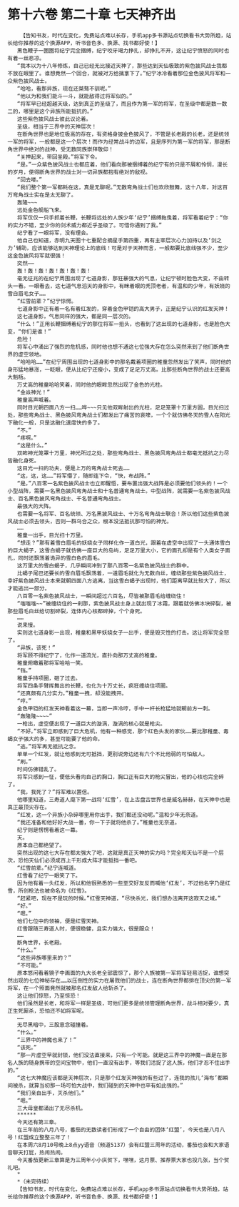 # 第十六卷 第二十章 七天神齐出
        【告知书友，时代在变化，免费站点难以长存，手机app多书源站点切换看书大势所趋，站长给你推荐的这个换源APP，听书音色多、换源、找书都好使！】
       黑色鞭子一圈圈将纪宁完全捆缚，纪宁咬牙竭力挣扎，却挣扎不开，这让纪宁愤怒的同时也有着一丝悲凉。
       “我本以为十八年修炼，自己已经无比接近天神了，那些达到天仙极致的紫色披风战士我都不放在眼里了。谁想竟然一个回合，就被对方给擒拿下了。”纪宁冰冷看着那位金色披风将军和一众紫色披风战士。
       “哈哈，看那异族，现在还桀骜不驯呢。”
       “他以为和我们能斗一斗，就能敌得过将军似的。”
       “将军早已经超越天级，达到真正的圣级了，而且作为第一军的将军，在圣级中都是数一数二的，哪里是这个异族所能抵抗的。”
       这些紫色披风战士彼此议论着。
       圣级，相当于三界中的天神层次！
       在断角世界也是地位极高的存在，有资格身披金色披风了，不管是长老殿的长老，还是统领一军的将军，一般都是这一个层次！而作为经常战斗的边军，且是序列为第一军的将军，那是断角世界中绝对的战神，受无数同族崇拜敬仰！
       “关押起来，带回圣殿。”将军下令。
       “是。”一众紫色披风战士也都应着，他们看向那被捆缚着的纪宁有的只是不屑和怜悯，漫长的岁月，使得断角世界的战士对一切异族都抱有绝对的敌视。
       “回去喽。”
       “我们整个第一军都耗在这，真是无聊呢。”无数弯角战士们也欢欣鼓舞，这十八年，对这百万弯角战士实在是太无聊了。
       轰隆~~~
       远处金色舰船飞来。
       将军仅仅一只手抓着长鞭，长鞭将远处的人族少年‘纪宁’捆缚拖曳着，将军看着纪宁：“你的实力不错，至少你的剑术威力都近乎圣级了。可惜你遇到了我。”
       纪宁看了一眼将军，没有理会。
       他自己也知道，赤明九天图十七重配合摘星手第四重，再有主宰层次心力加持以及‘剑之力’辅助，应该能够达到天神理论上的底线！可是对于天神而言，一般都要比底线强不少，至少这金色披风将军就很强！
       突然——
       轰！轰！轰！轰！轰！轰！轰！
       毫无征兆的在纪宁周围出现了七道身影，那狂暴强大的气息，让纪宁顿时脸色大变，不由转头一看。一眼看去，这七道气息滔天的身影中，有眯着眼的秃顶老者，有温和的少年，有妖娆的雪白眉毛女子……
       “红雪前辈？”纪宁惊愕。
       七道身影中正有着一名有着红发的，穿着金色甲铠的高大男子，正是纪宁认识的红发天神！
       这七道身影，气息同样的强大，都是同一层次的。
       “什么！”正用长鞭捆缚着纪宁的那位将军一扭头，也看到了这出现的七道身影，也是脸色大变，“你们是谁！”
       危险！
       将军心中涌出了强烈的危机感，同时他也想不通这七位强大存在怎么突然来到了他们断角世界的虚空领地。
       “哈哈哈……”在纪宁周围出现的七道身影中的那名戴着项圈的稚童忽然发出了笑声，同时他的身形猛地暴涨，一眨眼，便从比纪宁还瘦小，变成了足足万丈高。比那些断角世界的战士还要高大魁梧。
       万丈高的稚童哈哈笑着，同时他的眼眸忽然出现了金色的光柱。
       “金焱神光！”
       稚童高声喊着。
       同时目光朝四面八方一扫……哗~~~只见他双眸射出的光柱，足足笼罩十万里方圆，目光扫过处，那些弯角战士、黑色披风弯角战士们都发出了痛苦的哀嚎，一个个就仿佛冬天的雪人在阳光下融化一般，只是这融化速度快的多了。
       “不。”
       “疼啊。”
       “这是什么。”
       双眸神光笼罩十万里，神光所过之处，那些弯角战士、黑色披风弯角战士都毫无抵抗之力尽皆融化身死。
       这目光一扫的功夫，便是上万的弯角战士死去……
       “这，这，这……”将军懵了，随即连下令，“快，布战阵。”
       “是。”八百零一名紫色披风战士也立即醒悟，要布置出强大战阵是必须要他们领头的！一个小型战阵，需要一名黑色披风弯角战士和十名普通弯角战士。中型战阵，就需要一名紫色披风战士、百名黑色披风弯角战士、千名普通弯角战士。
       最强大的大阵。
       也需要一名将军、百名统领、万名黑披风战士、十万名弯角战士联合！所以他们这些紫色披风战士必须去领头，否则一群乌合之众，根本没法抵抗那可怕的神光。
       ……
       稚童一出手，目光扫十万里。
       “想走？”那有着雪白眉毛的妖娆女子同样化作一道白光，跟着在虚空中出现了一头通体雪白的巨大蝎子，这雪白蝎子就仿佛一座巨大的岛屿，足足万里大小，它的面孔却是有个人类女子面孔，同时还飘荡着诡异的雪白色的眉毛。
       这万里大的雪白蝎子，几乎瞬间冲到了那八百零一名紫色披风战士的群中。
       比蝎子尾巴还要长的雪白眉毛飘荡着，一道眉毛就化为无数白丝，缠绕那些紫色披风战士，幸好紫色披风战士本来就朝四面八方逃离，当这雪白蝎子出现时，他们距离早就比较大了，所以才能逃出一部分。
       八百零一名紫色披风战士，一瞬间超过六百名，尽皆被那眉毛给缠绕住！
       “嗤嗤嗤~~”被缠绕住的一刹那，紫色披风战士身上就出现了冰霜，跟着就仿佛冰块碎裂，被那些眉毛白丝给切割碎裂，连体内心核都碎掉，个个身死。
       ……
       说来慢。
       实则这七道身影一出现，稚童和黑甲妖娆女子一出手，便是毁灭性的打击。这让将军完全怒了。
       “异族，该死！”
       将军顾不得纪宁了，化作一道流光，直扑向那万丈高的稚童。
       稚童俯瞰着那将军哈哈一笑。
       “铛。”
       稚童手持项圈，砸了过去。
       将军四条手臂挥舞出的长鞭，也化为十万丈长，疯狂缠绕住项圈。
       “还真颇有几分实力。”稚童一拽，却没能拽开。
       “哼。”
       金色甲铠的红发天神看着这一幕，当即一声冷哼，手中一杆长枪猛地就朝前方一刺。
       “轰隆隆~~~~”
       一枪出，虚空便出现了一道巨大的漩涡，漩涡的核心就是枪尖。
       “不好。”将军立即感到了巨大危机，他有一种感觉，那个红色头发的家伙……要比那稚童、毒蝎女子强大的多，甚至可能要了他的命。
       “逃。”将军再无抵抗之念。
       单单一个红发，就让他感到无可抵挡，更别说旁边还有六个不比他弱的可怕敌人。
       “刷。”
       时间仿佛错乱了。
       将军只感到一怔，便低头看向自己的胸口，胸口正有巨大的枪尖冒出，他的心核也完全碎了。
       “我，我死了？”将军难以置信。
       他哪里知道，三寿道人麾下第一战将‘红雪’，在上古盘古世界也是威名赫赫，在天神中也是真正最顶尖存在。
       “红发，这一个异族小杂碎哪里用你出手，我们都还没动呢。”温和少年无奈道。
       “我还准备和他好好大战一番，你一下子就将他杀了。”稚童也无奈道。
       纪宁则是愣愣看着这一幕。
       天。
       原本自己都绝望了。
       突然出现的这七大存在都太强大了吧，这就是真正天神的实力吗？完全和天仙不是一个层次，恐怕天仙们必须成百上千形成大阵才能抵挡一番吧。
       “红雪前辈。”纪宁连喊道。
       红雪看了纪宁一眼笑了下。
       因为他有着一头红发，所以和他很熟悉的一些至交好友反而喊他‘红发’，不过他名字乃是红雪，所创枪法也被命名为《红雪》。
       “赶紧吧，现在不是玩的时候。”红雪天神道，“尽快杀光，我们想办法离开这寂灭之域。”
       “好。”
       “嗯。”
       他们七位中的领袖，便是红雪天神。
       红雪跟随三寿道人时，便很稳健，且实力强大，很是服众！
       ……
       断角世界，长老殿。
       “什么。”
       “这些异族哪里来的？”
       “不可能。”
       原本悠闲看着镜子中画面的九大长老全部震惊了，那个人族被第一军将军轻易活捉，谁想突然出现的七位神秘存在……以压倒性的实力在屠戮他们的战士，连在断角世界都排在顶尖的第一军将军，在一个照面竟然就被那名红发敌人给斩杀了。
       这让他们惊怒，乃至惊恐！
       他们虽然是长老，和将军一样是圣级，可他们更多是统领管理断角世界，战斗相对要少，真正生死厮杀，恐怕还不如将军呢。
       ……
       无尽黑暗中，三股意念碰撞着。
       “什么。”
       “三界中的神魔也来了！”
       “该死。”
       “那一片虚空早就封锁，他们没法直接来，只有一个可能。就是这三界中的神魔一直是在那名人族的随身携带的空间宝物中，他们一直没有出手，等我们活捉了这人族，他们才忍不住出手的。”
       “这七大神魔应该都是天神层次，只是那个红发天神强的有些过了，连我的孩儿‘海布’都瞬间被杀，就算当初那一场可怕大战中，我们碰到的天神中也罕有如此强的。”
       “我们亲自出手，灭杀他们。”
       “嗯。”
       三大母皇都涌出了无尽杀机。
       ******
       今天还有第三章。
       在三年前的八月八号，番茄的无数读者们形成了一个自由的团体‘红盟’，今天也是八月八号！红盟成立整整三年了！
       在本周六8月10号晚上8点yy语音（频道5137）会有红盟三周年的活动，番茄也会和大家语音聊天打屁，热闹热闹。
       今天番茄更新三章算是为三周年小小庆贺下，嘿嘿，这月票、推荐票大家也投几张，当个贺礼吧。
       *
       *（未完待续）
       【告知书友，时代在变化，免费站点难以长存，手机app多书源站点切换看书大势所趋，站长给你推荐的这个换源APP，听书音色多、换源、找书都好使！】